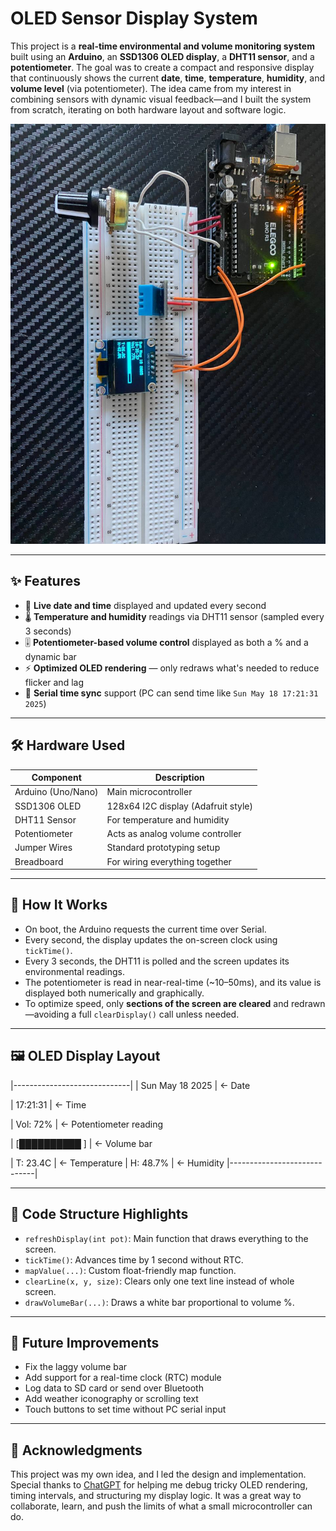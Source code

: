 # OLED Sensor Display System

This project is a **real-time environmental and volume monitoring system** built using an **Arduino**, an **SSD1306 OLED display**, a **DHT11 sensor**, and a **potentiometer**. The goal was to create a compact and responsive display that continuously shows the current **date**, **time**, **temperature**, **humidity**, and **volume level** (via potentiometer). The idea came from my interest in combining sensors with dynamic visual feedback—and I built the system from scratch, iterating on both hardware layout and software logic.


![image](/Time-Date-Temp%20Display%20Using%20Arduino/Setup.jpg)

---

## ✨ Features

- 📅 **Live date and time** displayed and updated every second  
- 🌡️ **Temperature and humidity** readings via DHT11 sensor (sampled every 3 seconds)  
- 🎚️ **Potentiometer-based volume control** displayed as both a % and a dynamic bar  
- ⚡️ **Optimized OLED rendering** — only redraws what's needed to reduce flicker and lag  
- 🔄 **Serial time sync** support (PC can send time like `Sun May 18 17:21:31 2025`)  

---

## 🛠 Hardware Used

| Component           | Description                         |
|--------------------|-------------------------------------|
| Arduino (Uno/Nano) | Main microcontroller                |
| SSD1306 OLED       | 128x64 I2C display (Adafruit style) |
| DHT11 Sensor       | For temperature and humidity        |
| Potentiometer      | Acts as analog volume controller    |
| Jumper Wires       | Standard prototyping setup          |
| Breadboard         | For wiring everything together      |

---

## 🧠 How It Works

- On boot, the Arduino requests the current time over Serial.  
- Every second, the display updates the on-screen clock using `tickTime()`.  
- Every 3 seconds, the DHT11 is polled and the screen updates its environmental readings.  
- The potentiometer is read in near-real-time (~10–50ms), and its value is displayed both numerically and graphically.  
- To optimize speed, only **sections of the screen are cleared** and redrawn—avoiding a full `clearDisplay()` call unless needed.

---

## 🖼 OLED Display Layout

|-----------------------------|
| Sun May 18 2025 | ← Date

| 17:21:31 | ← Time

| Vol: 72% | ← Potentiometer reading

| [██████████ ] | ← Volume bar

| T: 23.4C | ← Temperature
| H: 48.7% | ← Humidity
|-----------------------------|


---

## 🔧 Code Structure Highlights

- `refreshDisplay(int pot)`: Main function that draws everything to the screen.  
- `tickTime()`: Advances time by 1 second without RTC.  
- `mapValue(...)`: Custom float-friendly map function.  
- `clearLine(x, y, size)`: Clears only one text line instead of whole screen.  
- `drawVolumeBar(...)`: Draws a white bar proportional to volume %.  

---

## 🚧 Future Improvements

- Fix the laggy volume bar
- Add support for a real-time clock (RTC) module  
- Log data to SD card or send over Bluetooth  
- Add weather iconography or scrolling text  
- Touch buttons to set time without PC serial input  

---

## 🤝 Acknowledgments

This project was my own idea, and I led the design and implementation.  
Special thanks to [ChatGPT](https://openai.com/chatgpt) for helping me debug tricky OLED rendering, timing intervals, and structuring my display logic. It was a great way to collaborate, learn, and push the limits of what a small microcontroller can do.